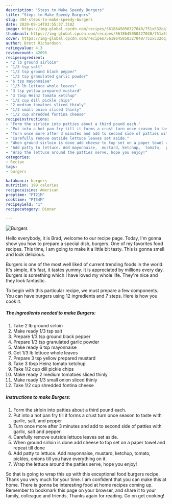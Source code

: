 ```yaml
---
description: "Steps to Make Speedy Burgers"
title: "Steps to Make Speedy Burgers"
slug: 404-steps-to-make-speedy-burgers
date: 2020-09-14T03:55:37.318Z
image: https://img-global.cpcdn.com/recipes/5618645050327040/751x532cq70/burgers-recipe-main-photo.jpg
thumbnail: https://img-global.cpcdn.com/recipes/5618645050327040/751x532cq70/burgers-recipe-main-photo.jpg
cover: https://img-global.cpcdn.com/recipes/5618645050327040/751x532cq70/burgers-recipe-main-photo.jpg
author: Brett Richardson
ratingvalue: 4.3
reviewcount: 42695
recipeingredient:
- "2 lb ground sirloin"
- "1/3 tsp salt"
- "1/3 tsp ground black pepper"
- "1/3 tsp granulated garlic powder"
- "6 tsp mayonnaise"
- "1/3 lb lettuce whole leaves"
- "3 tsp yellow prepared mustard"
- "3 tbsp Heinz tomato ketchup"
- "1/2 cup dill pickle chips"
- "2 medium tomatoes sliced thinly"
- "1/3 small onion sliced thinly"
- "1/2 cup shredded fontina cheese"
recipeinstructions:
- "Form the sirloin into patties about a third pound each."
- "Put into a hot pan fry till it forms a crust turn once season to taste with garlic, salt, and pepper"
- "Turn once more after 3 minutes and add to second side of patties with garlic, salt and pepper."
- "Carefully remove outside lettuce leaves set aside."
- "When ground sirloin is done add cheese to top set on a paper towel and repeat till done"
- "Add patty to lettuce. Add mayonnaise,  mustard, ketchup,  tomato,  pickles,  onions till you have everything on it."
- "Wrap the lettuce around the patties serve, hope you enjoy!"
categories:
- Recipe
tags:
- burgers

katakunci: burgers 
nutrition: 199 calories
recipecuisine: American
preptime: "PT21M"
cooktime: "PT54M"
recipeyield: "1"
recipecategory: Dinner

---
```



![Burgers](https://img-global.cpcdn.com/recipes/5618645050327040/751x532cq70/burgers-recipe-main-photo.jpg)

Hello everybody, it is Brad, welcome to our recipe page. Today, I'm gonna show you how to prepare a special dish, burgers. One of my favorites food recipes. This time, I am going to make it a little bit tasty. This is gonna smell and look delicious.

Burgers is one of the most well liked of current trending foods in the world. It's simple, it's fast, it tastes yummy. It is appreciated by millions every day. Burgers is something which I have loved my whole life. They're nice and they look fantastic.




To begin with this particular recipe, we must prepare a few components. You can have burgers using 12 ingredients and 7 steps. Here is how you cook it.

<!--inarticleads1-->

##### The ingredients needed to make Burgers:

1. Take 2 lb ground sirloin
1. Make ready 1/3 tsp salt
1. Prepare 1/3 tsp ground black pepper
1. Prepare 1/3 tsp granulated garlic powder
1. Make ready 6 tsp mayonnaise
1. Get 1/3 lb lettuce whole leaves
1. Prepare 3 tsp yellow prepared mustard
1. Take 3 tbsp Heinz tomato ketchup
1. Take 1/2 cup dill pickle chips
1. Make ready 2 medium tomatoes sliced thinly
1. Make ready 1/3 small onion sliced thinly
1. Take 1/2 cup shredded fontina cheese




<!--inarticleads2-->

##### Instructions to make Burgers:

1. Form the sirloin into patties about a third pound each.
1. Put into a hot pan fry till it forms a crust turn once season to taste with garlic, salt, and pepper
1. Turn once more after 3 minutes and add to second side of patties with garlic, salt and pepper.
1. Carefully remove outside lettuce leaves set aside.
1. When ground sirloin is done add cheese to top set on a paper towel and repeat till done
1. Add patty to lettuce. Add mayonnaise,  mustard, ketchup,  tomato,  pickles,  onions till you have everything on it.
1. Wrap the lettuce around the patties serve, hope you enjoy!




So that is going to wrap this up with this exceptional food burgers recipe. Thank you very much for your time. I am confident that you can make this at home. There is gonna be interesting food at home recipes coming up. Remember to bookmark this page on your browser, and share it to your family, colleague and friends. Thanks again for reading. Go on get cooking!
